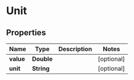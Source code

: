 
# Unit

## Properties
Name | Type | Description | Notes
------------ | ------------- | ------------- | -------------
**value** | **Double** |  |  [optional]
**unit** | **String** |  |  [optional]



